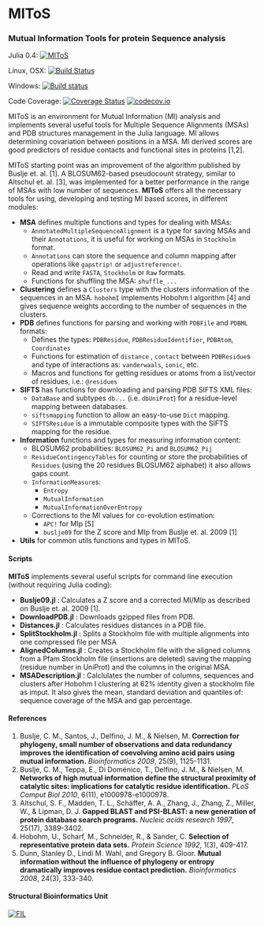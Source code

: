 # MIToS
### Mutual Information Tools for protein Sequence analysis

Julia 0.4: [![MIToS](http://pkg.julialang.org/badges/MIToS_0.4.svg)](http://pkg.julialang.org/?pkg=MIToS)  

Linux, OSX: [![Build Status](https://travis-ci.org/diegozea/MIToS.jl.svg?branch=master)](https://travis-ci.org/diegozea/MIToS.jl)

Windows: [![Build status](https://ci.appveyor.com/api/projects/status/h6o72b5dtdeto336/branch/master?svg=true)](https://ci.appveyor.com/project/diegozea/mitos-jl/branch/master)

Code Coverage: [![Coverage Status](https://coveralls.io/repos/diegozea/MIToS.jl/badge.svg?branch=master&service=github)](https://coveralls.io/github/diegozea/MIToS.jl?branch=master) [![codecov.io](http://codecov.io/github/diegozea/MIToS.jl/coverage.svg?branch=master)](http://codecov.io/github/diegozea/MIToS.jl?branch=master)

MIToS is an environment for Mutual Information (MI) analysis and implements several useful tools for Multiple Sequence Alignments (MSAs) and PDB structures management in the Julia language. MI allows determining covariation between positions in a MSA. MI derived scores are good predictors of residue contacts and functional sites in proteins [1,2].

MIToS starting point was an improvement of the algorithm published by Buslje et. al. [1]. A BLOSUM62-based pseudocount strategy, similar to Altschul et. al. [3], was implemented for a better performance in the range of MSAs with low number of sequences. **MIToS** offers all the necessary tools for using, developing and testing MI based scores, in different modules:   

* **MSA** defines multiple functions and types for dealing with MSAs:  
  * `AnnotatedMultipleSequenceAlignment` is a type for saving MSAs and their  `Annotations`, it is useful for working on MSAs in `Stockholm` format. 
  * `Annotations` can store the sequence and column mapping after operations like `gapstrip!` or `adjustreference!`.
  * Read and write `FASTA`, `Stockholm` or `Raw` formats.
  * Functions for shuffling the MSA: `shuffle_...`
* **Clustering** defines a `Clusters` type with the clusters information of the sequences in an MSA. `hobohmI` implements Hobohm I algorithm [4] and gives sequence weights according to the number of sequences in the clusters. 
* **PDB** defines functions for parsing and working with `PDBFile` and `PDBML` formats:  
  * Defines the types: `PDBResidue`, `PDBResidueIdentifier`, `PDBAtom`, `Coordinates`
  * Functions for estimation of `distance` , `contact` between `PDBResidue`s and type of interactions as: `vanderwaals`, `ionic`, etc.
  * Macros and functions for getting residues or atoms from a list/vector of residues, i.e.: `@residues`
* **SIFTS** has functions for downloading and parsing PDB SIFTS XML files:  
  * `DataBase` and subtypes `db...` (i.e. `dbUniProt`) for a residue-level mapping between databases.
  * `siftsmapping` function to allow an easy-to-use `Dict` mapping. 
  * `SIFTSResidue` is a immutable composite types with the SIFTS mapping for the residue.
* **Information** functions and types for measuring information content:  
  * BLOSUM62 probabilities: `BLOSUM62_Pi` and `BLOSUM62_Pij`
  * `ResidueContingencyTables` for counting or store the probabilities of `Residues` (using the 20 residues BLOSUM62 alphabet) it also allows gaps count.
  * `InformationMeasure`s:
    * `Entropy`
    * `MutualInformation`
    * `MutualInformationOverEntropy`
  * Corrections to the MI values for co-evolution estimation:
    * `APC!` for MIp [5]
    * `buslje09` for the Z score and MIp from Buslje et. al. 2009 [1]
* **Utils** for common utils functions and types in MIToS.

#### Scripts   

**MIToS** implements several useful scripts for command line execution (without requiring Julia coding):  
  
* **Buslje09.jl** : Calculates a Z score and a corrected MI/MIp as described on Buslje et. al. 2009 [1].
* **DownloadPDB.jl** : Downloads gzipped files from PDB.
* **Distances.jl** : Calculates residues distances in a PDB file.
* **SplitStockholm.jl** : Splits a Stockholm file with multiple alignments into one compressed file per MSA
* **AlignedColumns.jl** : Creates a Stockholm file with the aligned columns from a Pfam Stockholm file (insertions are deleted) saving the mapping (residue number in UniProt) and the columns in the original MSA.
* **MSADescription.jl** : Calclulates the number of columns, sequences and clusters after Hobohm I clustering at 62% identity given a stockholm file as imput. It also gives the mean, standard deviation and quantiles of: sequence coverage of the MSA and gap percentage.

#### References  

1. Buslje, C. M., Santos, J., Delfino, J. M., & Nielsen, M. **Correction for phylogeny, small number of observations and data redundancy improves the identification of coevolving amino acid pairs using mutual information.** *Bioinformatics 2009*, 25(9), 1125-1131.  
2. Buslje, C. M., Teppa, E., Di Doménico, T., Delfino, J. M., & Nielsen, M. **Networks of high mutual information define the structural proximity of catalytic sites: implications for catalytic residue identification.** *PLoS Comput Biol 2010*, 6(11), e1000978-e1000978.
3. Altschul, S. F., Madden, T. L., Schäffer, A. A., Zhang, J., Zhang, Z., Miller, W., & Lipman, D. J. **Gapped BLAST and PSI-BLAST: a new generation of protein database search programs.** *Nucleic acids research 1997*, 25(17), 3389-3402.
4. Hobohm, U., Scharf, M., Schneider, R., & Sander, C. **Selection of representative protein data sets.** *Protein Science 1992*, 1(3), 409-417.
5. Dunn, Stanley D., Lindi M. Wahl, and Gregory B. Gloor. **Mutual information without the influence of phylogeny or entropy dramatically improves residue contact prediction.** *Bioinformatics 2008*, 24(3), 333-340.


#### Structural Bioinformatics Unit  
[![FIL](http://mistic.leloir.org.ar/imgs/logo_horizontal.png)](http://www.leloir.org.ar/)
